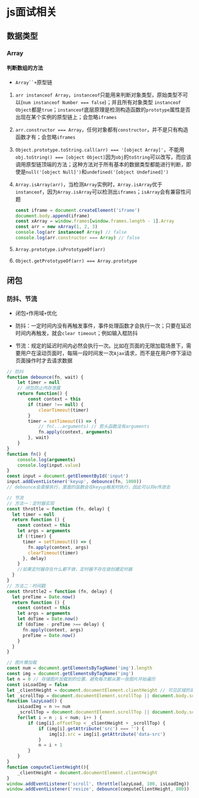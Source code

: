 # js面试相关

## 数据类型

### Array

#### 判断数组的方法

- `Array``+`原型链

1. `arr instanceof Array`，`instanceof`只能用来判断对象类型，原始类型不可以(`num instanceof Number === false`)；并且所有对象类型 `instanceof Object`都是`true`；`instanceof`底层原理是检测构造函数的`prototype`属性是否出现在某个实例的原型链上；会忽略`iframes`
2. `arr.constructor === Array`，任何对象都有`constructor`，并不是只有构造函数才有；会忽略`iframes`
3. `Object.prototype.toString.call(arr) === '[object Array]'`，不能用`obj.toString() === [object Object]`因为`obj`的`toString`可以改写，而应该调用原型链顶端的方法；这种方法对于所有基本的数据类型都能进行判断，即使是`null('[object Null]')`和`undefined('[object Undefined]')`
4. `Array.isArray(arr)`，当检测`Array`实例时，`Array.isArray`优于`instanceof`，因为`Array.isArray`可以检测出`iframes`；`isArray`会有兼容性问题

   ```javascript
   const iframe = document.createElement('iframe')
   document.body.append(iframe)
   const xArray = window.frames[window.frames.length - 1].Array
   const arr = new xArray(1, 2, 3)
   console.log(arr instanceof Array) // false
   console.log(arr.constructor === Array) // false
   ```

5. `Array.prototype.isPrototypeOf(arr)`
6. `Object.getPrototypeOf(arr) === Array.prototype`

## 闭包

### 防抖、节流

- 闭包`+`作用域`+`优化

- 防抖：一定时间内没有再触发事件，事件处理函数才会执行一次；只要在延迟时间内再触发，就会`clear timeout`；例如输入框防抖
- 节流：规定的延迟时间内必然会执行一次。比如在页面的无限加载场景下，需要用户在滚动页面时，每隔一段时间发一次`Ajax`请求，而不是在用户停下滚动页面操作时才去请求数据

```javascript
// 防抖
function debounce(fn, wait) {
    let timer = null
    // 闭包防止内存泄露
    return function() {
        const context = this
        if (timer !== null) {
            clearTimeout(timer)
        }
        timer = setTimeout(() => {
            // fn(...arguments) // 箭头函数没有arguments
            fn.apply(context, arguments)
        }, wait)
    }
}
function fn() {
    console.log(arguments)
    console.log(input.value)
}
const input = document.getElementById('input')
input.addEventListener('keyup', debounce(fn, 1000))
// debounce会直接执行，里面的函数会在keyup触发时执行，因此可以将e传进去
```

```javascript
// 节流
// 方法一：定时器实现
const throttle = function (fn, delay) {
  let timer = null
  return function () {
    const context = this
    let args = arguments
    if (!timer) {
      timer = setTimeout(() => {
        fn.apply(context, args)
        clearTimeout(timer)
      }, delay)
    }
    //如果定时器存在什么都不做，定时器不存在就创建定时器
  }
}
// 方法二：时间戳
const throttle2 = function (fn, delay) {
  let preTime = Date.now()
  return function () {
    const context = this
    let args = arguments
    let doTime = Date.now()
    if (doTime - preTime >== delay) {
      fn.apply(context, args)
      preTime = Date.now()
    }
  }
}
```

```javascript
// 图片懒加载
const num = document.getElementsByTagName('img').length
const img = document.getElementsByTagName('img')
let n = 0 // 存储图片加载到的位置，避免每次都从第一张图片开始遍历
const isLoadImg = false
let _clientHeight = document.documentElement.clientHeight // 可见区域的高度
let _scrollTop = document.documentElement.scrollTop || document.body.scrollTop
function lazyLoad() {
    isLoadImg = n >= num
    _scrollTop = document.documentElement.scrollTop || document.body.scrollTop
    for(let i = n ; i < num; i++ ) {
        if (img[i].offsetTop < _clientHeight + _scrollTop) {
            if (img[i].getAttribute('src') === '') {
                img[i].src = img[i].getAttribute('data-src')
            }
            n = i + 1
        }
    }
}
function computeClientHeight(){
    _clientHeight = document.documentElement.clientHeight
}
window.addEventListener('scroll', throttle(lazyLoad, 100, isLoadImg))
window.addEventListener('resize', debounce(computeClientHeight, 800))
```
